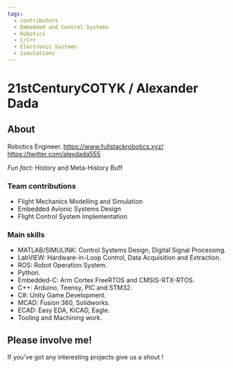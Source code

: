 ```yaml
---
tags:
  - contributors
  - Embedded and Control Systems
  - Robotics
  - C/C++
  - Electronic Systems
  - Simulations
---
```


# 21stCenturyCOTYK / Alexander Dada

## About

Robotics Engineer.
https://www.fullstackrobotics.xyz/
https://twitter.com/alexdada555
  
*Fun fact:* History and Meta-History Buff

### Team contributions

 * Flight Mechanics Modelling and Simulation
 * Embedded Avionic Systems Design
 * Flight Control System Implementation

### Main skills

 * MATLAB/SIMULINK: Control Systems Design, Digital Signal Processing.
 * LabVIEW: Hardware-in-Loop Control, Data Acquisition and Extraction.
 * ROS: Robot Operation System.
 * Python.
 * Embedded-C: Arm Cortex FreeRTOS and CMSIS-RTX-RTOS.
 * C++: Arduino, Teensy, PIC and STM32.
 * C#: Unity Game Development.
 * MCAD: Fusion 360, Solidworks.
 * ECAD: Easy EDA, KiCAD, Eagle.
 * Tooling and Machining work.

## Please involve me!

If you've got any interesting projects give us a shout !
